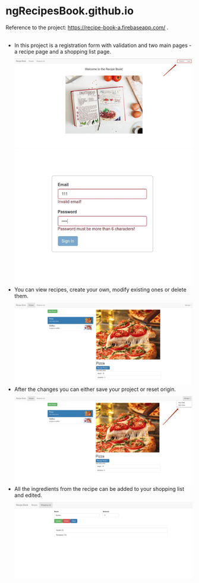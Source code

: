 # ngRecipesBook.github.io
Reference to the project: https://recipe-book-a.firebaseapp.com/ . <br /><br />
<ul>
  <li style="margin-bottom: 10px;">In this project is a registration form with validation and two main pages - a recipe page and a shopping list page. </li>
  <img src="https://github.com/projectFromEllina/ngRecipesBook.github.io/blob/master/recipe-1.jpg"/>
  <img src="https://github.com/projectFromEllina/ngRecipesBook.github.io/blob/master/recipe-2.jpg"/>
  <li style="margin-bottom: 10px;">You can view recipes, create your own, modify existing ones or delete them.</li>
  <img src="https://github.com/projectFromEllina/ngRecipesBook.github.io/blob/master/recipe-3.jpg"/>
  <li style="margin-bottom: 10px;">After the changes you can either save your project or reset origin. </li>
  <img src="https://github.com/projectFromEllina/ngRecipesBook.github.io/blob/master/recipe-4.jpg"/>
  <li style="margin-bottom: 10px;">All the ingredients from the recipe can be added to your shopping list and edited.</li>
  <img src="https://github.com/projectFromEllina/ngRecipesBook.github.io/blob/master/recipe-5.jpg"/>
</ul>
